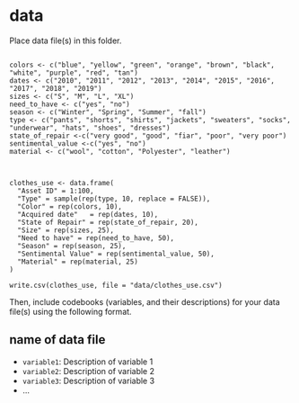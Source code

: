 # data

Place data file(s) in this folder.

```{r cars}

colors <- c("blue", "yellow", "green", "orange", "brown", "black", "white", "purple", "red", "tan")
dates <- c("2010", "2011", "2012", "2013", "2014", "2015", "2016", "2017", "2018", "2019")
sizes <- c("S", "M", "L", "XL")
need_to_have <- c("yes", "no")
season <- c("Winter", "Spring", "Summer", "fall")
type <- c("pants", "shorts", "shirts", "jackets", "sweaters", "socks", "underwear", "hats", "shoes", "dresses")
state_of_repair <-c("very good", "good", "fiar", "poor", "very poor")
sentimental_value <-c("yes", "no")
material <- c("wool", "cotton", "Polyester", "leather")



clothes_use <- data.frame(
  "Asset ID" = 1:100,	
  "Type" = sample(rep(type, 10, replace = FALSE)),
  "Color" = rep(colors, 10),
  "Acquired date"	= rep(dates, 10), 
  "State of Repair" = rep(state_of_repair, 20), 
  "Size" = rep(sizes, 25), 
  "Need to have" = rep(need_to_have, 50),
  "Season" = rep(season, 25),
  "Sentimental Value" = rep(sentimental_value, 50),
  "Material" = rep(material, 25)
)

write.csv(clothes_use, file = "data/clothes_use.csv")

```
Then, include codebooks (variables, and their descriptions) for your data file(s)
using the following format.

## name of data file

- `variable1`: Description of variable 1
- `variable2`: Description of variable 2
- `variable3`: Description of variable 3
- ...
